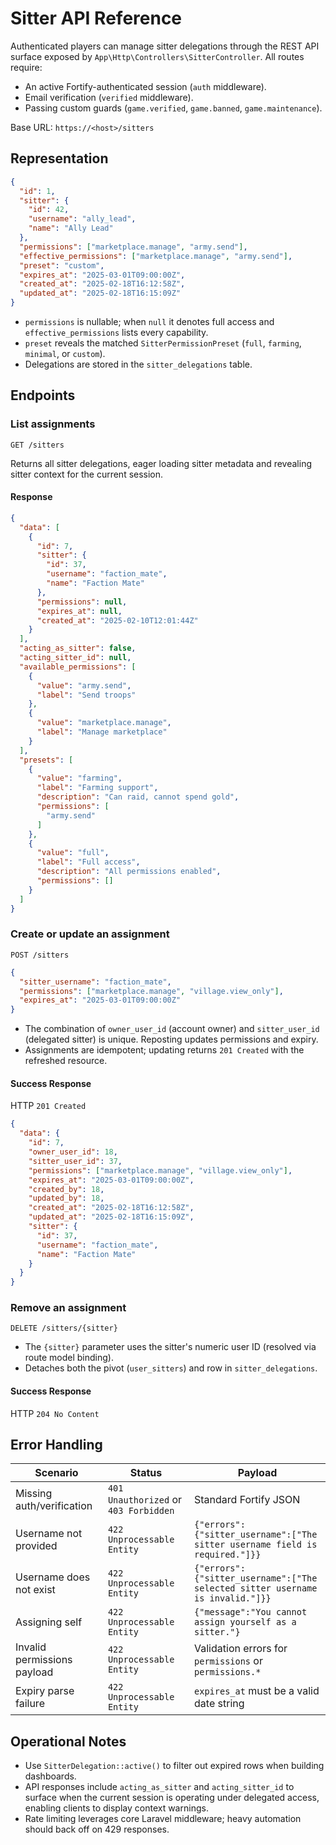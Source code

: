 # Sitter API Reference

Authenticated players can manage sitter delegations through the REST API surface exposed by `App\Http\Controllers\SitterController`. All routes require:

- An active Fortify-authenticated session (`auth` middleware).
- Email verification (`verified` middleware).
- Passing custom guards (`game.verified`, `game.banned`, `game.maintenance`).

Base URL: `https://<host>/sitters`

## Representation

```json
{
  "id": 1,
  "sitter": {
    "id": 42,
    "username": "ally_lead",
    "name": "Ally Lead"
  },
  "permissions": ["marketplace.manage", "army.send"],
  "effective_permissions": ["marketplace.manage", "army.send"],
  "preset": "custom",
  "expires_at": "2025-03-01T09:00:00Z",
  "created_at": "2025-02-18T16:12:58Z",
  "updated_at": "2025-02-18T16:15:09Z"
}
```

- `permissions` is nullable; when `null` it denotes full access and `effective_permissions` lists every capability.
- `preset` reveals the matched `SitterPermissionPreset` (`full`, `farming`, `minimal`, or `custom`).
- Delegations are stored in the `sitter_delegations` table.

## Endpoints

### List assignments

`GET /sitters`

Returns all sitter delegations, eager loading sitter metadata and revealing sitter context for the current session.

#### Response

```json
{
  "data": [
    {
      "id": 7,
      "sitter": {
        "id": 37,
        "username": "faction_mate",
        "name": "Faction Mate"
      },
      "permissions": null,
      "expires_at": null,
      "created_at": "2025-02-10T12:01:44Z"
    }
  ],
  "acting_as_sitter": false,
  "acting_sitter_id": null,
  "available_permissions": [
    {
      "value": "army.send",
      "label": "Send troops"
    },
    {
      "value": "marketplace.manage",
      "label": "Manage marketplace"
    }
  ],
  "presets": [
    {
      "value": "farming",
      "label": "Farming support",
      "description": "Can raid, cannot spend gold",
      "permissions": [
        "army.send"
      ]
    },
    {
      "value": "full",
      "label": "Full access",
      "description": "All permissions enabled",
      "permissions": []
    }
  ]
}
```

### Create or update an assignment

`POST /sitters`

```json
{
  "sitter_username": "faction_mate",
  "permissions": ["marketplace.manage", "village.view_only"],
  "expires_at": "2025-03-01T09:00:00Z"
}
```

- The combination of `owner_user_id` (account owner) and `sitter_user_id` (delegated sitter) is unique. Reposting updates permissions and expiry.
- Assignments are idempotent; updating returns `201 Created` with the refreshed resource.

#### Success Response

HTTP `201 Created`

```json
{
  "data": {
    "id": 7,
    "owner_user_id": 18,
    "sitter_user_id": 37,
    "permissions": ["marketplace.manage", "village.view_only"],
    "expires_at": "2025-03-01T09:00:00Z",
    "created_by": 18,
    "updated_by": 18,
    "created_at": "2025-02-18T16:12:58Z",
    "updated_at": "2025-02-18T16:15:09Z",
    "sitter": {
      "id": 37,
      "username": "faction_mate",
      "name": "Faction Mate"
    }
  }
}
```

### Remove an assignment

`DELETE /sitters/{sitter}`

- The `{sitter}` parameter uses the sitter's numeric user ID (resolved via route model binding).
- Detaches both the pivot (`user_sitters`) and row in `sitter_delegations`.

#### Success Response

HTTP `204 No Content`

## Error Handling

| Scenario | Status | Payload |
|----------|--------|---------|
| Missing auth/verification | `401 Unauthorized` or `403 Forbidden` | Standard Fortify JSON |
| Username not provided | `422 Unprocessable Entity` | `{"errors":{"sitter_username":["The sitter username field is required."]}}` |
| Username does not exist | `422 Unprocessable Entity` | `{"errors":{"sitter_username":["The selected sitter username is invalid."]}}` |
| Assigning self | `422 Unprocessable Entity` | `{"message":"You cannot assign yourself as a sitter."}` |
| Invalid permissions payload | `422 Unprocessable Entity` | Validation errors for `permissions` or `permissions.*` |
| Expiry parse failure | `422 Unprocessable Entity` | `expires_at` must be a valid date string |

## Operational Notes

- Use `SitterDelegation::active()` to filter out expired rows when building dashboards.
- API responses include `acting_as_sitter` and `acting_sitter_id` to surface when the current session is operating under delegated access, enabling clients to display context warnings.
- Rate limiting leverages core Laravel middleware; heavy automation should back off on 429 responses.

